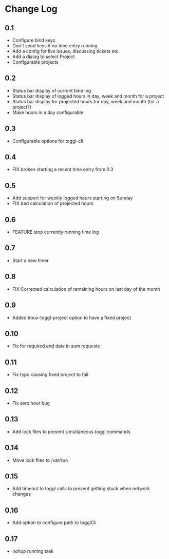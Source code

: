 # Change Log

## 0.1

* Configure bind keys
* Don't send keys if no time entry running
* Add a config for live issues, discussing tickets etc.
* Add a dialog to select Project
* Configurable projects

## 0.2

* Status bar display of current time log
* Status bar display of logged hours in day, week and month for a project
* Status bar display for projected hours for day, week and month (for a project?)
* Make hours in a day configurable

## 0.3

* Configurable options for toggl-cli

## 0.4

* FIX broken starting a recent time entry from 0.3

## 0.5

* Add support for weekly logged hours starting on Sunday
* FIX bad calculation of projected hours

## 0.6

* FEATURE stop currently running time log

## 0.7

* Start a new timer

## 0.8

* FIX Corrected calculation of remaining hours on last day of the month

## 0.9

* Added tmux-toggl-project option to have a fixed project

## 0.10

* Fix for required end date in sum requests

## 0.11

* Fix typo causing fixed project to fail

## 0.12

* Fix zero hour bug

## 0.13

* Add lock files to prevent simultaneous toggl commands

## 0.14

* Move lock files to /var/run

## 0.15

* Add timeout to toggl calls to prevent getting stuck when network changes

## 0.16

* Add option to configure path to togglCli

## 0.17

* nohup running task

